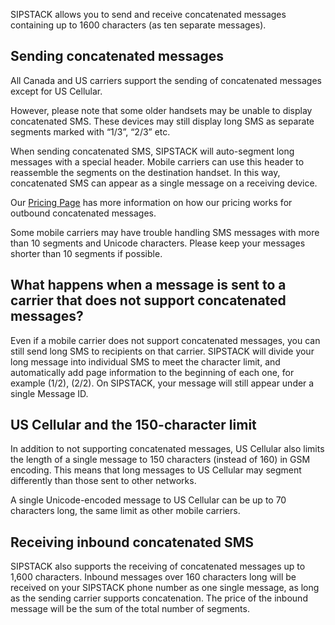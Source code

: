 SIPSTACK allows you to send and receive concatenated messages containing up to 1600 characters (as ten separate messages).

## Sending concatenated messages
All Canada and US carriers support the sending of concatenated messages except for US Cellular. 

However, please note that some older handsets may be unable to display concatenated SMS. These devices may still display long SMS as separate segments marked with “1/3”, “2/3” etc.

When sending concatenated SMS, SIPSTACK will auto-segment long messages with a special header. Mobile carriers can use this header to reassemble the segments on the destination handset. In this way, concatenated SMS can appear as a single message on a receiving device. 

Our [Pricing Page](https://www.sipstack.com/pricing) has more information on how our pricing works for outbound concatenated messages. 

Some mobile carriers may have trouble handling SMS messages with more than 10 segments and Unicode characters. Please keep your messages shorter than 10 segments if possible.

## What happens when a message is sent to a carrier that does not support concatenated messages?
Even if a mobile carrier does not support concatenated messages, you can still send long SMS to recipients on that carrier. SIPSTACK will divide your long message into individual SMS to meet the character limit, and automatically add page information to the beginning of each one, for example (1/2), (2/2). On SIPSTACK, your message will still appear under a single Message ID.

## US Cellular and the 150-character limit
In addition to not supporting concatenated messages, US Cellular also limits the length of a single message to 150 characters (instead of 160) in GSM encoding. This means that long messages to US Cellular may segment differently than those sent to other networks.

A single Unicode-encoded message to US Cellular can be up to 70 characters long, the same limit as other mobile carriers.

## Receiving inbound concatenated SMS
SIPSTACK also supports the receiving of concatenated messages up to 1,600 characters. Inbound messages over 160 characters long will be received on your SIPSTACK phone number as one single message, as long as the sending carrier supports concatenation. The price of the inbound message will be the sum of the total number of segments.